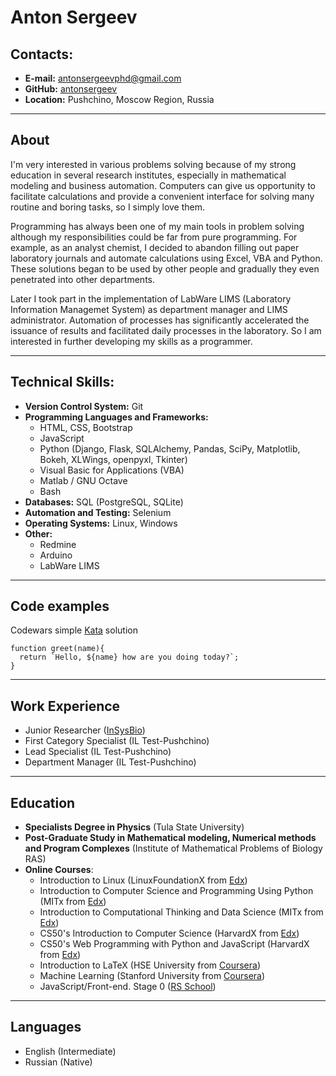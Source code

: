# Anton Sergeev

## Contacts:

- **E-mail:** antonsergeevphd@gmail.com
- **GitHub:**  [antonsergeev](https://github.com/antonsergeev/) 
- **Location:** Pushchino, Moscow Region, Russia

---

## About

I'm very interested in various problems solving because of my strong education in several research institutes, especially in mathematical modeling and business automation. Computers can give us opportunity to facilitate calculations and provide a convenient interface for solving many routine and boring tasks, so I simply love them.

Programming has always been one of my main tools in problem solving although my responsibilities could be far from pure programming. For example, as an analyst chemist, I decided to abandon filling out paper laboratory journals and automate calculations using Excel, VBA and Python. These solutions began to be used by other people and gradually they even penetrated into other departments.

Later I took part in the implementation of LabWare LIMS (Laboratory Information Managemet System) as department manager and LIMS administrator. Automation of processes has significantly accelerated the issuance of results and facilitated daily processes in the laboratory. So I am interested in further developing my skills as a programmer.

---

## Technical Skills:

- **Version Control System:** Git
- **Programming Languages and Frameworks:**
  - HTML, CSS, Bootstrap
  - JavaScript
  - Python (Django, Flask, SQLAlchemy, Pandas, SciPy, Matplotlib, Bokeh, XLWings, openpyxl, Tkinter)
  - Visual Basic for Applications (VBA)
  - Matlab / GNU Octave
  - Bash
- **Databases:** SQL (PostgreSQL, SQLite)
- **Automation and Testing:** Selenium
- **Operating Systems:** Linux, Windows
- **Other:** 
  - Redmine
  - Arduino
  - LabWare LIMS

---

## Code examples

Codewars simple [Kata](https://www.codewars.com/kata/55a70521798b14d4750000a4) solution
```
function greet(name){
  return `Hello, ${name} how are you doing today?`;
}
```

---

## Work Experience

- Junior Researcher ([InSysBio](https://insysbio.ru/))
- First Category Specialist (IL Test-Pushchino)
- Lead Specialist (IL Test-Pushchino)
- Department Manager (IL Test-Pushchino)

---

## Education

- **Specialists Degree in Physics** (Tula State University)
- **Post-Graduate Study in Mathematical modeling, Numerical methods and Program Complexes** (Institute of Mathematical Problems of Biology RAS)
- **Online Courses**:
  - Introduction to Linux (LinuxFoundationX from [Edx](https://www.edx.org/))
  - Introduction to Computer Science and Programming Using Python (MITx from [Edx](https://www.edx.org/))
  - Introduction to Computational Thinking and Data Science (MITx from [Edx](https://www.edx.org/))
  - CS50's Introduction to Computer Science (HarvardX from [Edx](https://www.edx.org/))
  - CS50's Web Programming with Python and JavaScript (HarvardX from [Edx](https://www.edx.org/))
  - Introduction to LaTeX (HSE University from [Coursera](https://www.coursera.org/))
  - Machine Learning (Stanford University from [Coursera](https://www.coursera.org/))
  - JavaScript/Front-end. Stage 0 ([RS School](https://rollingscopes.com/))

---

## Languages

- English (Intermediate)
- Russian (Native)
